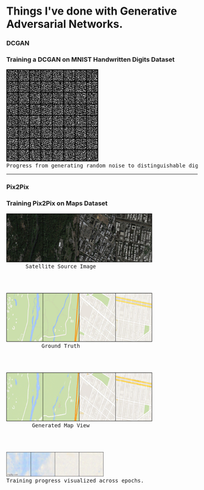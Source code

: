 <h1> Things I've done with Generative Adversarial Networks.</h1>

<h3>DCGAN</h3>
<h3>Training a DCGAN on MNIST Handwritten Digits Dataset</h3>

<pre><img src="DCGAN/MNIST/dcgan_mnist.gif" alt="here"><br>Progress from generating random noise to distinguishable digits.</img></pre>
<hr>

<h3>Pix2Pix</h3>
<h3>Training Pix2Pix on Maps Dataset</h3>

<pre><img src="Pix2Pix/results/true_source.png" alt="here" width="384" height="128"><br>      Satellite Source Image</img></pre><br><br>
<pre><img src="Pix2Pix/results/true_target.png" alt="here" width="384" height="128"><br>           Ground Truth</img></pre><br><br>
<pre><img src="Pix2Pix/results/generated_188.png" alt="here" width="384" height="128"><br>        Generated Map View</img></pre><br><br>
<pre><img src="Pix2Pix/results/progress.gif" alt="here" width="256" height="64"><br>Training progress visualized across epochs.</img></pre>
